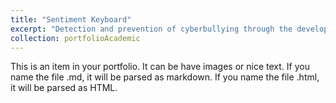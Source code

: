 ```yaml
---
title: "Sentiment Keyboard"
excerpt: "Detection and prevention of cyberbullying through the development of a client-based keyboard application which detects message sentiment via NLP and machine learning techniques. The keyboard application was built in Android Studio, with embedded NLP and machine learning techniques extracted from WEKA libraries. Built for a Summer project alongside Jacob Reckhard and Ibrahim Elmallah as part of the Ross and Verna Tate High School Internship Program. See <a href="https://sites.ualberta.ca/~denilson/sentiment-analysis-to-help-prevent-cyberbullying.html">details</a> and  for more information. <br/><img src='/images/ic_launcher.png'>"
collection: portfolioAcademic
---
```


This is an item in your portfolio. It can be have images or nice text. If you name the file .md, it will be parsed as markdown. If you name the file .html, it will be parsed as HTML. 
